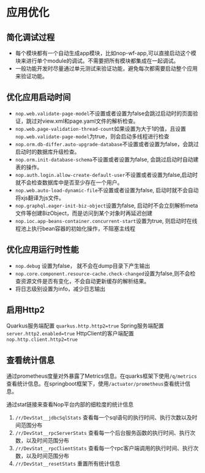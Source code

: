 # 应用优化

## 简化调试过程

* 每个模块都有一个自动生成app模块，比如nop-wf-app,可以直接启动这个模块来进行单个module的调试。不需要把所有模块都集成在一起调试。
* 一般功能开发时尽量通过单元测试来验证功能，避免每次都需要启动整个应用来验证功能。

## 优化应用启动时间

* `nop.web.validate-page-model`不设置或者设置为false会跳过启动时的页面验证，跳过对view.xml和page.yaml文件的解析检查。
* `nop.web.page-validation-thread-count`如果设置为大于1的值，且设置`nop.web.validate-page-model`为true，则会启动多线程进行检查
* `nop.orm.db-differ.auto-upgrade-database`不设置或者设置为false，会跳过启动时的数据库升级检查。
* `nop.orm.init-database-schema`不设置或者设置为false, 会跳过启动时自动建表的操作。
* `nop.auth.login.allow-create-default-user`不设置或者设置为false,启动时就不会检查数据库中是否至少存在一个用户。
* `nop.web.auto-load-dynamic-file`不设置或者设置为false, 启动时就不会自动将xjs翻译为js文件。
* `nop.graphql.eager-init-biz-object`设置为false, 启动时不会立刻解析meta文件等创建BizObject，而是访问到某个对象时再延迟创建
* `nop.ioc.app-beans-container.concurrent-start`设置为true, 则启动时在线程池上执行bean容器的初始化操作，不阻塞主线程

## 优化应用运行时性能

* `nop.debug` 设置为false， 就不会在dump目录下产生输出
* `nop.core.component.resource-cache.check-changed`设置为false,则不会检查资源文件是否有变化，不会自动更新缓存的解析结果。
* 将日志级别设置为info，减少日志输出

## 启用Http2
Quarkus服务端配置 `quarkus.http.http2=true`
Spring服务端配置 `server.http2.enabled=true`
HttpClient的客户端配置 `nop.http.client.http2=true`


## 查看统计信息

通过prometheus度量对外暴露了Metrics信息。在quarks框架下使用`/q/metrics`
查看统计信息。在springboot框架下，使用`/actuator/prometheus`查看统计信息。

通过stat链接来查看Nop平台内部的细粒度的统计信息

1. `/r/DevStat__jdbcSqlStats` 查看每一个sql语句的执行时间、执行次数以及时间范围分布
2. `/r/DevStat__rpcServerStats` 查看每一个后台服务函数的执行时间、执行次数，以及时间范围分布
3. `/r/DevStat__rpcClientStats` 查看每一个rpc客户端调用的执行时间、执行次数，以及时间范围分布
4. `/r/DevStat__resetStats` 重置所有统计信息
